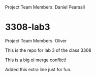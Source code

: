 Project Team Members:
Daniel Pearsall

# 3308-lab3
Project Team Members:
Oliver

This is the repo for lab 3 of the class 3308

This is a big ol merge conflict!

Added this extra line just for fun.


